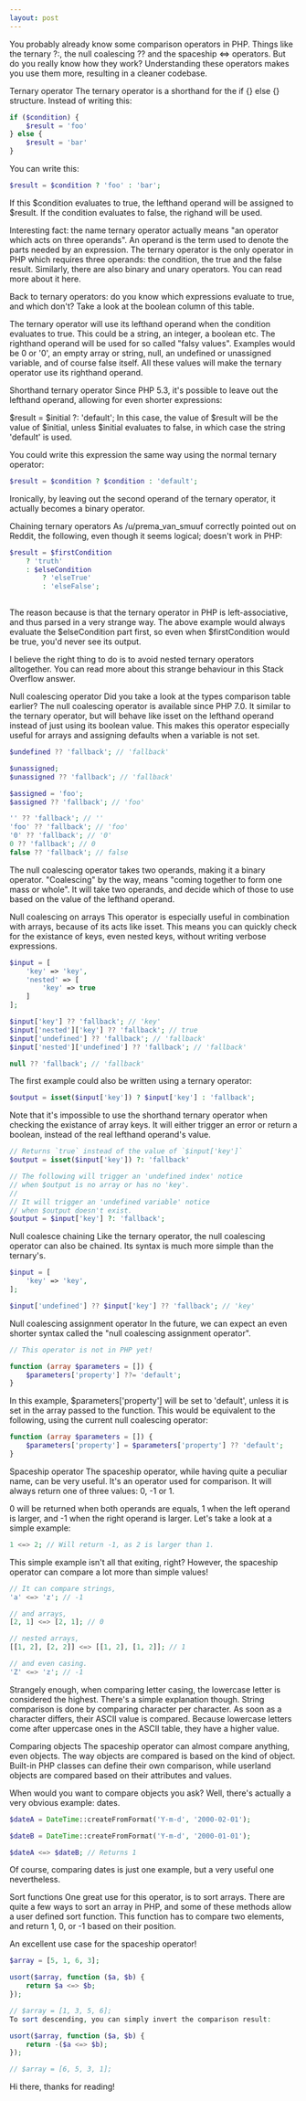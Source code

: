 ```yaml
---
layout: post
---
```



You probably already know some comparison operators in PHP. Things like the ternary ?:, the null coalescing ?? and the spaceship <=> operators. But do you really know how they work? Understanding these operators makes you use them more, resulting in a cleaner codebase.

Ternary operator
The ternary operator is a shorthand for the if {} else {} structure. Instead of writing this:

```php
if ($condition) {
    $result = 'foo' 
} else {
    $result = 'bar'
}
```
You can write this:

```php
$result = $condition ? 'foo' : 'bar';
```
If this $condition evaluates to true, the lefthand operand will be assigned to $result. If the condition evaluates to false, the righand will be used.

Interesting fact: the name ternary operator actually means "an operator which acts on three operands". An operand is the term used to denote the parts needed by an expression. The ternary operator is the only operator in PHP which requires three operands: the condition, the true and the false result. Similarly, there are also binary and unary operators. You can read more about it here.

Back to ternary operators: do you know which expressions evaluate to true, and which don't? Take a look at the boolean column of this table.

The ternary operator will use its lefthand operand when the condition evaluates to true. This could be a string, an integer, a boolean etc. The righthand operand will be used for so called "falsy values". Examples would be 0 or '0', an empty array or string, null, an undefined or unassigned variable, and of course false itself. All these values will make the ternary operator use its righthand operand.

Shorthand ternary operator
Since PHP 5.3, it's possible to leave out the lefthand operand, allowing for even shorter expressions:

$result = $initial ?: 'default';
In this case, the value of $result will be the value of $initial, unless $initial evaluates to false, in which case the string 'default' is used.

You could write this expression the same way using the normal ternary operator:

```php
$result = $condition ? $condition : 'default';
```
Ironically, by leaving out the second operand of the ternary operator, it actually becomes a binary operator.

Chaining ternary operators
As /u/prema_van_smuuf correctly pointed out on Reddit, the following, even though it seems logical; doesn't work in PHP:

```php
$result = $firstCondition
    ? 'truth'
    : $elseCondition
        ? 'elseTrue'
        : 'elseFalse';
        
```
The reason because is that the ternary operator in PHP is left-associative, and thus parsed in a very strange way. The above example would always evaluate the $elseCondition part first, so even when $firstCondition would be true, you'd never see its output.

I believe the right thing to do is to avoid nested ternary operators alltogether. You can read more about this strange behaviour in this Stack Overflow answer.

Null coalescing operator
Did you take a look at the types comparison table earlier? The null coalescing operator is available since PHP 7.0. It similar to the ternary operator, but will behave like isset on the lefthand operand instead of just using its boolean value. This makes this operator especially useful for arrays and assigning defaults when a variable is not set.

```php
$undefined ?? 'fallback'; // 'fallback'

$unassigned;
$unassigned ?? 'fallback'; // 'fallback'

$assigned = 'foo';
$assigned ?? 'fallback'; // 'foo'

'' ?? 'fallback'; // ''
'foo' ?? 'fallback'; // 'foo'
'0' ?? 'fallback'; // '0'
0 ?? 'fallback'; // 0
false ?? 'fallback'; // false

```
The null coalescing operator takes two operands, making it a binary operator. "Coalescing" by the way, means "coming together to form one mass or whole". It will take two operands, and decide which of those to use based on the value of the lefthand operand.

Null coalescing on arrays
This operator is especially useful in combination with arrays, because of its acts like isset. This means you can quickly check for the existance of keys, even nested keys, without writing verbose expressions.

```php
$input = [
    'key' => 'key',
    'nested' => [
        'key' => true
    ]
];

$input['key'] ?? 'fallback'; // 'key'
$input['nested']['key'] ?? 'fallback'; // true
$input['undefined'] ?? 'fallback'; // 'fallback'
$input['nested']['undefined'] ?? 'fallback'; // 'fallback'

null ?? 'fallback'; // 'fallback'

```
The first example could also be written using a ternary operator:

```php
$output = isset($input['key']) ? $input['key'] : 'fallback';
```
Note that it's impossible to use the shorthand ternary operator when checking the existance of array keys. It will either trigger an error or return a boolean, instead of the real lefthand operand's value.

```php
// Returns `true` instead of the value of `$input['key']`
$output = isset($input['key']) ?: 'fallback' 

// The following will trigger an 'undefined index' notice 
// when $output is no array or has no 'key'.
//
// It will trigger an 'undefined variable' notice 
// when $output doesn't exist.
$output = $input['key'] ?: 'fallback';

```
Null coalesce chaining
Like the ternary operator, the null coalescing operator can also be chained. Its syntax is much more simple than the ternary's.

```php
$input = [
    'key' => 'key',
];

$input['undefined'] ?? $input['key'] ?? 'fallback'; // 'key'

```
Null coalescing assignment operator
In the future, we can expect an even shorter syntax called the "null coalescing assignment operator".

```php
// This operator is not in PHP yet!

function (array $parameters = []) {
    $parameters['property'] ??= 'default';
}
```
In this example, $parameters['property'] will be set to 'default', unless it is set in the array passed to the function. This would be equivalent to the following, using the current null coalescing operator:

```php
function (array $parameters = []) {
    $parameters['property'] = $parameters['property'] ?? 'default';
}

 ```
Spaceship operator
The spaceship operator, while having quite a peculiar name, can be very useful. It's an operator used for comparison. It will always return one of three values: 0, -1 or 1.

0 will be returned when both operands are equals, 1 when the left operand is larger, and -1 when the right operand is larger. Let's take a look at a simple example:

```php
1 <=> 2; // Will return -1, as 2 is larger than 1.
```
This simple example isn't all that exiting, right? However, the spaceship operator can compare a lot more than simple values!

```php
// It can compare strings,
'a' <=> 'z'; // -1

// and arrays,
[2, 1] <=> [2, 1]; // 0

// nested arrays,
[[1, 2], [2, 2]] <=> [[1, 2], [1, 2]]; // 1

// and even casing.
'Z' <=> 'z'; // -1

```
Strangely enough, when comparing letter casing, the lowercase letter is considered the highest. There's a simple explanation though. String comparison is done by comparing character per character. As soon as a character differs, their ASCII value is compared. Because lowercase letters come after uppercase ones in the ASCII table, they have a higher value.

Comparing objects
The spaceship operator can almost compare anything, even objects. The way objects are compared is based on the kind of object. Built-in PHP classes can define their own comparison, while userland objects are compared based on their attributes and values.

When would you want to compare objects you ask? Well, there's actually a very obvious example: dates.

```php
$dateA = DateTime::createFromFormat('Y-m-d', '2000-02-01');

$dateB = DateTime::createFromFormat('Y-m-d', '2000-01-01');

$dateA <=> $dateB; // Returns 1

```
Of course, comparing dates is just one example, but a very useful one nevertheless.

Sort functions
One great use for this operator, is to sort arrays. There are quite a few ways to sort an array in PHP, and some of these methods allow a user defined sort function. This function has to compare two elements, and return 1, 0, or -1 based on their position.

An excellent use case for the spaceship operator!

```php
$array = [5, 1, 6, 3];

usort($array, function ($a, $b) {
    return $a <=> $b;
});

// $array = [1, 3, 5, 6];
To sort descending, you can simply invert the comparison result:

usort($array, function ($a, $b) {
    return -($a <=> $b);
});

// $array = [6, 5, 3, 1];

```
Hi there, thanks for reading!
